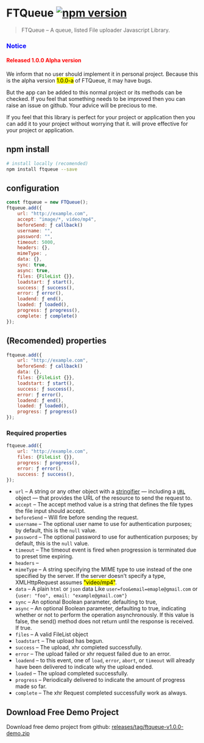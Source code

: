 # FTQueue [![npm version](https://img.shields.io/npm/v/ftqueue?style=flat-square)](https://www.npmjs.com/package/ftqueue)

> FTQueue – A queue, listed File uploader Javascript Library.

### <font color="blue">Notice</font>
#### <font color="red">Released 1.0.0 Alpha version</font>

We inform that no user should implement it in personal project. Because this is the alpha version <mark>1.0.0-a</mark> of FTQueue, it may have bugs.

But the app can be added to this normal project or its methods can be checked. If you feel that something needs to be improved then you can raise an issue on github. Your advice will be precious to me.

If you feel that this library is perfect for your project or application then you can add it to your project without worrying that it. will prove effective for your project or application.

## npm install
```bash
# install locally (recomended)
npm install ftqueue --save
```

## configuration
```js
const ftqueue = new FTQueue();
ftqueue.add({
	url: "http://example.com",
	accept: "image/*, video/mp4",
	beforeSend: ƒ callback()
	username: "",
	password: "",
	timeout: 5000,
	headers: {},
	mimeType: ,
	data: {},
	sync: true,
	async: true,
	files: {FileList {}},
	loadstart: ƒ start(),
	success: ƒ success(),
	error: ƒ error(),
	loadend: ƒ end(),
	loaded: ƒ loaded(),
	progress: ƒ progress(),
	complete: ƒ complete()
});
```

## (Recomended) properties
```js
ftqueue.add({
	url: "http://example.com",
	beforeSend: ƒ callback()
	data: {},
	files: {FileList {}},
	loadstart: ƒ start(),
	success: ƒ success(),
	error: ƒ error(),
	loadend: ƒ end(),
	loaded: ƒ loaded(),
	progress: ƒ progress()
});
```

### Required properties
```js
ftqueue.add({
	url: "http://example.com",
	files: {FileList {}},
	progress: ƒ progress(),
	error: ƒ error(),
	success: ƒ success(),
});
```

- `url` – A string or any other object with a <a href="https://developer.mozilla.org/en-US/docs/Glossary/Stringifier">stringifier</a> — including a <a href="https://developer.mozilla.org/en-US/docs/Web/API/URL">`URL`</a> object — that provides the URL of the resource to send the request to.
- `accept` – The accept method value is a string that defines the file types the file input should accept.
- `beforeSend` – Will fire before sending the request.
- `username` – The optional user name to use for authentication purposes; by default, this is the `null` value.
- `password` – The optional password to use for authentication purposes; by default, this is the `null` value.
- `timeout` – The timeout event is fired when progression is terminated due to preset time expiring.
- `headers` –
- `mimeType` – A string specifying the MIME type to use instead of the one specified by the server. If the server doesn't specify a type, XMLHttpRequest assumes <mark>"video/mp4"</mark>.
- `data` – A plain `html` or `json` data Like `user=foo&email=emaple@gmail.com` or `{user: "foo", email: "example@gmail.com"}`
- `sync` – An optional Boolean parameter, defaulting to true,
- `async` – An optional Boolean parameter, defaulting to true, indicating whether or not to perform the operation asynchronously. If this value is false, the send() method does not return until the response is received. If true.
- `files` – A valid FileList object
- `loadstart` – The upload has begun.
- `success` – The upload, xhr completed successfully.
- `error` – The upload failed or xhr request failed due to an error.
- `loadend` – to this event, one of `load`, `error`, `abort`, or `timeout` will already have been delivered to indicate why the upload ended.
- `loaded` – The upload completed successfully.
- `progress` – Periodically delivered to indicate the amount of progress made so far.
- `complete` – The xhr Request completed successfully work as always.

## Download Free Demo Project

Download free demo project from github: <a href="https://github.com/jqrony/ftqueue/releases/tag/1.0.0">releases/tag/ftqueue-v1.0.0-demo.zip</a>